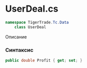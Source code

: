 
# UserDeal.cs
```csharp
namespace TigerTrade.Tc.Data  
    class UserDeal
```

Описание

### Синтаксис
```csharp
public double Profit { get; set; }
```
